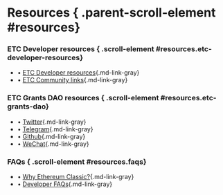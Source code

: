 # Resources { .parent-scroll-element #resources}

### ETC Developer resources { .scroll-element #resources.etc-developer-resources}

- • [ETC Developer resources](https://ethereumclassic.org/development/){.md-link-gray}
- • [ETC Community links](https://ethereumclassic.org/community){.md-link-gray}

### ETC Grants DAO resources { .scroll-element #resources.etc-grants-dao}

- • [Twitter](https://twitter.com/etcgrantsdao){.md-link-gray}
- • [Telegram](https://t.me/+HFT390x76c4zYWRh){.md-link-gray}
- • [Github](https://github.com/etcgrantsdao/etc-grants-dao-website){.md-link-gray}
- • [WeChat](/wechat){.md-link-gray}

### FAQs { .scroll-element #resources.faqs}

- • [Why Ethereum Classic?](https://ethereumclassic.org/why-classic){.md-link-gray}
- • [Developer FAQs](https://ethereumclassic.org/faqs/developers){.md-link-gray}
